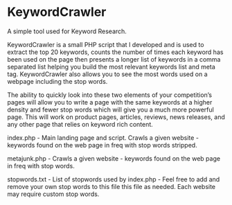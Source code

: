 # KeywordCrawler

A simple tool used for Keyword Research.

KeywordCrawler is a small PHP script that I developed and is used to extract the top 20 keywords, counts the number of times each keyword has been used on the page then presents a longer list of keywords in a comma separated list helping you build the most relevant keywords list and meta tag. KeywordCrawler also allows you to see the most words used on a webpage including the stop words. 

The ability to quickly look into these two elements of your competition’s pages will allow you to write a page with the same keywords at a higher density and fewer stop words which will give you a much more powerful page. This will work on product pages, articles, reviews, news releases, and any other page that relies on keyword rich content. 

index.php - Main landing page and script. Crawls a given website - keywords found on the web page in freq 
with stop words stripped.

metajunk.php - Crawls a given website - keywords found on the web page in freq with stop words.

stopwords.txt - List of stopwords used by index.php - Feel free to add and remove your own stop words to this file this file as needed. Each website may require custom stop words. 
